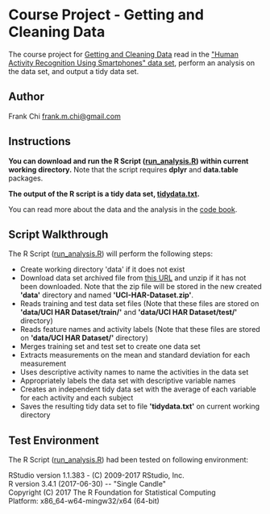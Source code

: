 # Course Project - Getting and Cleaning Data

The course project for [Getting and Cleaning Data](https://www.coursera.org/course/getdata) read in the ["Human Activity Recognition Using Smartphones" data set](http://archive.ics.uci.edu/ml/datasets/Human+Activity+Recognition+Using+Smartphones), perform an analysis on the data set, and output a tidy data set.

## Author

Frank Chi <frank.m.chi@gmail.com>

## Instructions

**You can download and run the R Script ([run_analysis.R](run_analysis.R)) within current working directory.** Note that the script requires **dplyr** and **data.table** packages.

**The output of the R script is a tidy data set, [tidydata.txt](tidydata.txt).**

You can read more about the data and the analysis in the [code book](CodeBook.md).

## Script Walkthrough

The R Script ([run_analysis.R](run_analysis.R)) will perform the following steps:

* Create working directory 'data' if it does not exist
* Download data set archived file from [this URL](https://d396qusza40orc.cloudfront.net/getdata%2Fprojectfiles%2FUCI%20HAR%20Dataset.zip) and unzip if it has not been downloaded. Note that the zip file will be stored in the new created **'data'** directory and named **'UCI-HAR-Dataset.zip'**.
* Reads training and test data set files (Note that these files are stored on **'data/UCI HAR Dataset/train/'** and **'data/UCI HAR Dataset/test/'** directory)
* Reads feature names and activity labels (Note that these files are stored on **'data/UCI HAR Dataset/'** directory)
* Merges training set and test set to create one data set
* Extracts measurements on the mean and standard deviation for each measurement
* Uses descriptive activity names to name the activities in the data set
* Appropriately labels the data set with descriptive variable names
* Creates an independent tidy data set with the average of each variable for each activity and each subject
* Saves the resulting tidy data set to file **'tidydata.txt'** on current working directory

## Test Environment

The R Script ([run_analysis.R](run_analysis.R)) had been tested on following environment:

RStudio version 1.1.383 - (C) 2009-2017 RStudio, Inc.  
R version 3.4.1 (2017-06-30) -- "Single Candle"  
Copyright (C) 2017 The R Foundation for Statistical Computing  
Platform: x86_64-w64-mingw32/x64 (64-bit)  
